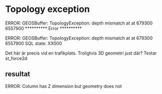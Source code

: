
# Topology exception

  ERROR:  GEOSBuffer: TopologyException: depth mismatch at  at 679300 6557900
  ********** Error **********

  ERROR: GEOSBuffer: TopologyException: depth mismatch at  at 679300 6557900
  SQL state: XX000

Det här är precis vid en trafikplats. Troligtvis 3D geometri just där? Testar st_force2d

## resultat

  ERROR:  Column has Z dimension but geometry does not

